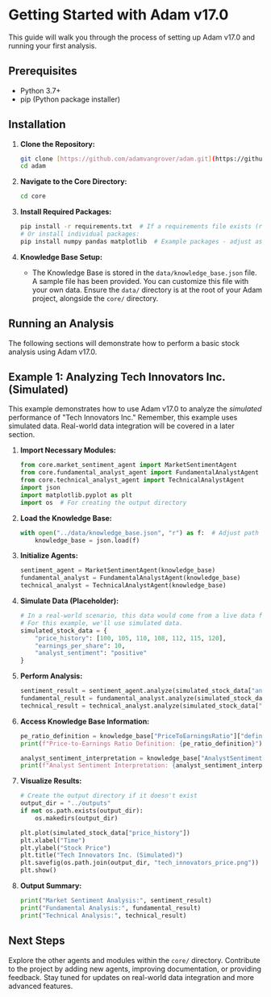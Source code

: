 # Getting Started with Adam v17.0

This guide will walk you through the process of setting up Adam v17.0 and running your first analysis.

## Prerequisites

*   Python 3.7+
*   pip (Python package installer)

## Installation

1.  **Clone the Repository:**

    ```bash
    git clone [https://github.com/adamvangrover/adam.git](https://github.com/adamvangrover/adam.git)  # Replace with your actual repo URL if different
    cd adam
    ```

2.  **Navigate to the Core Directory:**

    ```bash
    cd core
    ```

3.  **Install Required Packages:**

    ```bash
    pip install -r requirements.txt  # If a requirements file exists (recommended)
    # Or install individual packages:
    pip install numpy pandas matplotlib  # Example packages - adjust as needed
    ```

4.  **Knowledge Base Setup:**

    *   The Knowledge Base is stored in the `data/knowledge_base.json` file. A sample file has been provided. You can customize this file with your own data.  Ensure the `data/` directory is at the root of your Adam project, alongside the `core/` directory.

## Running an Analysis

The following sections will demonstrate how to perform a basic stock analysis using Adam v17.0.

## Example 1: Analyzing Tech Innovators Inc. (Simulated)

This example demonstrates how to use Adam v17.0 to analyze the *simulated* performance of "Tech Innovators Inc."  Remember, this example uses simulated data.  Real-world data integration will be covered in a later section.

1.  **Import Necessary Modules:**

    ```python
    from core.market_sentiment_agent import MarketSentimentAgent
    from core.fundamental_analyst_agent import FundamentalAnalystAgent
    from core.technical_analyst_agent import TechnicalAnalystAgent
    import json
    import matplotlib.pyplot as plt
    import os  # For creating the output directory
    ```

2.  **Load the Knowledge Base:**

    ```python
    with open("../data/knowledge_base.json", "r") as f:  # Adjust path if necessary
        knowledge_base = json.load(f)
    ```

3.  **Initialize Agents:**

    ```python
    sentiment_agent = MarketSentimentAgent(knowledge_base)
    fundamental_analyst = FundamentalAnalystAgent(knowledge_base)
    technical_analyst = TechnicalAnalystAgent(knowledge_base)
    ```

4.  **Simulate Data (Placeholder):**

    ```python
    # In a real-world scenario, this data would come from a live data feed.
    # For this example, we'll use simulated data.
    simulated_stock_data = {
        "price_history": [100, 105, 110, 108, 112, 115, 120],
        "earnings_per_share": 10,
        "analyst_sentiment": "positive"
    }
    ```

5.  **Perform Analysis:**

    ```python
    sentiment_result = sentiment_agent.analyze(simulated_stock_data["analyst_sentiment"])
    fundamental_result = fundamental_analyst.analyze(simulated_stock_data["earnings_per_share"])
    technical_result = technical_analyst.analyze(simulated_stock_data["price_history"])
    ```

6.  **Access Knowledge Base Information:**

    ```python
    pe_ratio_definition = knowledge_base["PriceToEarningsRatio"]["definition"]
    print(f"Price-to-Earnings Ratio Definition: {pe_ratio_definition}")

    analyst_sentiment_interpretation = knowledge_base["AnalystSentiment"]["interpretation"][simulated_stock_data["analyst_sentiment"]]
    print(f"Analyst Sentiment Interpretation: {analyst_sentiment_interpretation}")
    ```

7.  **Visualize Results:**

    ```python
    # Create the output directory if it doesn't exist
    output_dir = "../outputs"
    if not os.path.exists(output_dir):
        os.makedirs(output_dir)

    plt.plot(simulated_stock_data["price_history"])
    plt.xlabel("Time")
    plt.ylabel("Stock Price")
    plt.title("Tech Innovators Inc. (Simulated)")
    plt.savefig(os.path.join(output_dir, "tech_innovators_price.png"))  # Save to output directory
    plt.show()
    ```

8.  **Output Summary:**

    ```python
    print("Market Sentiment Analysis:", sentiment_result)
    print("Fundamental Analysis:", fundamental_result)
    print("Technical Analysis:", technical_result)
    ```

## Next Steps

Explore the other agents and modules within the `core/` directory.  Contribute to the project by adding new agents, improving documentation, or providing feedback.  Stay tuned for updates on real-world data integration and more advanced features.
